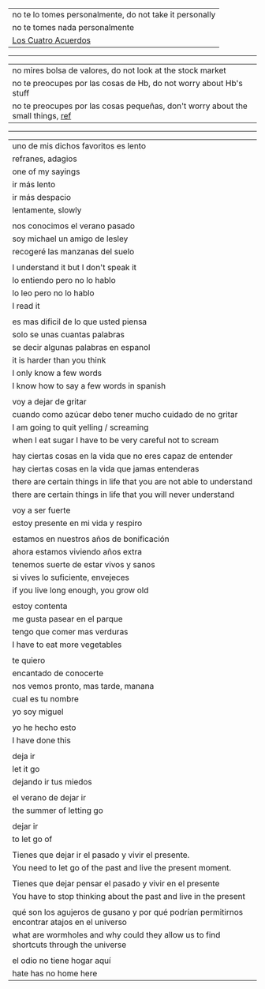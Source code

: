 | |
|-|
| no te lo tomes personalmente, do not take it personally |
| no te tomes nada personalmente |
| [Los Cuatro Acuerdos](https://vibromancia.com/no-te-tomes-nada-personalmente/) |

---

| |
|-|
| no mires bolsa de valores, do not look at the stock market |
| no te preocupes por las cosas de Hb, do not worry about Hb's stuff |
| no te preocupes por las cosas pequeñas, don't worry about the small things, [ref](https://pastorrick.com/no-te-preocupes-por-las-cosas-pequenas/) |

---

| |
|-|
| uno de mis dichos favoritos es lento |
| refranes, adagios |
| one of my sayings |
| ir más lento |
| ir más despacio |
| lentamente, slowly |gs
| |
| nos conocimos el verano pasado |
| soy michael un amigo de lesley |
| recogeré las manzanas del suelo |
| |
| I understand it but I don't speak it |
| lo entiendo pero no lo hablo |
| lo leo pero no lo hablo |
| I read it |
| |
| es mas dificil de lo que usted piensa |
| solo se unas cuantas palabras |
| se decir algunas palabras en espanol |
| it is harder than you think |
| I only know a few words |
| I know how to say a few words in spanish |
| |
| voy a dejar de gritar |
| cuando como azúcar debo tener mucho cuidado de no gritar |
| I am going to quit yelling / screaming |
| when I eat sugar I have to be very careful not to scream |
| |
| hay ciertas cosas en la vida que no eres capaz de entender |
| hay ciertas cosas en la vida que jamas entenderas |
| there are certain things in life that you are not able to understand |
| there are certain things in life that you will never understand |
| |
| voy a ser fuerte |
| estoy presente en mi vida y respiro |
| |
| estamos en nuestros años de bonificación |
| ahora estamos viviendo años extra |
| tenemos suerte de estar vivos y sanos |
| si vives lo suficiente, envejeces |
| if you live long enough, you grow old |
| |
| estoy contenta|
| me gusta pasear en el parque |
| tengo que comer mas verduras |
| I have to eat more vegetables |
| |
| te quiero |
| encantado de conocerte |
| nos vemos pronto, mas tarde, manana |
| cual es tu nombre |
| yo soy miguel |
| |
| yo he hecho esto |
| I have done this |
| |
| deja ir |
| let it go |
| dejando ir tus miedos |
| |
| el verano de dejar ir |
| the summer of letting go |
| |
| dejar ir |
| to let go of |
| |
| Tienes que dejar ir el pasado y vivir el presente. |
| You need to let go of the past and live the present moment. |
| |
| Tienes que dejar pensar el pasado y vivir en el presente |
| You have to stop thinking about the past and live in the present |
| |
| qué son los agujeros de gusano y por qué podrían permitirnos encontrar atajos en el universo |
| what are wormholes and why could they allow us to find shortcuts through the universe|
| |
| el odio no tiene hogar aquí |
| hate has no home here |
